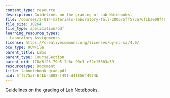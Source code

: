 ```yaml
---
content_type: resource
description: Guidelines on the grading of Lab Notebooks.
file: /courses/3-014-materials-laboratory-fall-2006/5ff575a76f1ba008f49fd4f856f4974b_labnotebook_grad.pdf
file_size: 10264
file_type: application/pdf
learning_resource_types:
- Laboratory Assignments
license: https://creativecommons.org/licenses/by-nc-sa/4.0/
ocw_type: OCWFile
parent_title: Labs
parent_type: CourseSection
parent_uid: 178a3f23-79e5-2e6c-90c3-e52c15603a59
resourcetype: Document
title: labnotebook_grad.pdf
uid: 5ff575a7-6f1b-a008-f49f-d4f856f4974b
---
```

Guidelines on the grading of Lab Notebooks.